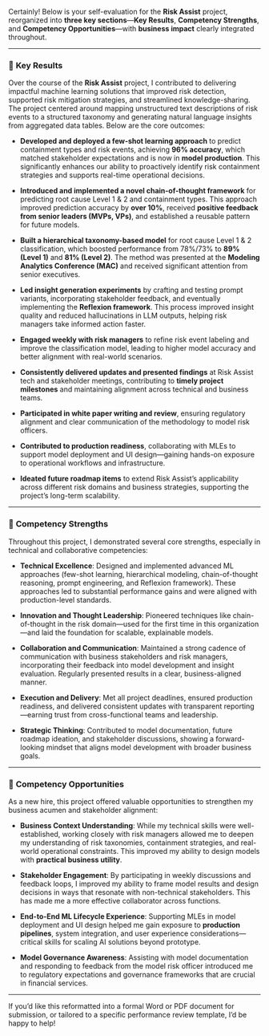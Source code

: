 Certainly! Below is your self-evaluation for the **Risk Assist** project, reorganized into **three key sections**—**Key Results**, **Competency Strengths**, and **Competency Opportunities**—with **business impact** clearly integrated throughout.

---

### 🔹 **Key Results**

Over the course of the **Risk Assist** project, I contributed to delivering impactful machine learning solutions that improved risk detection, supported risk mitigation strategies, and streamlined knowledge-sharing. The project centered around mapping unstructured text descriptions of risk events to a structured taxonomy and generating natural language insights from aggregated data tables. Below are the core outcomes:

* **Developed and deployed a few-shot learning approach** to predict containment types and risk events, achieving **96% accuracy**, which matched stakeholder expectations and is now in **model production**. This significantly enhances our ability to proactively identify risk containment strategies and supports real-time operational decisions.

* **Introduced and implemented a novel chain-of-thought framework** for predicting root cause Level 1 & 2 and containment types. This approach improved prediction accuracy by **over 10%**, received **positive feedback from senior leaders (MVPs, VPs)**, and established a reusable pattern for future models.

* **Built a hierarchical taxonomy-based model** for root cause Level 1 & 2 classification, which boosted performance from 78%/73% to **89% (Level 1)** and **81% (Level 2)**. The method was presented at the **Modeling Analytics Conference (MAC)** and received significant attention from senior executives.

* **Led insight generation experiments** by crafting and testing prompt variants, incorporating stakeholder feedback, and eventually implementing the **Reflexion framework**. This process improved insight quality and reduced hallucinations in LLM outputs, helping risk managers take informed action faster.

* **Engaged weekly with risk managers** to refine risk event labeling and improve the classification model, leading to higher model accuracy and better alignment with real-world scenarios.

* **Consistently delivered updates and presented findings** at Risk Assist tech and stakeholder meetings, contributing to **timely project milestones** and maintaining alignment across technical and business teams.

* **Participated in white paper writing and review**, ensuring regulatory alignment and clear communication of the methodology to model risk officers.

* **Contributed to production readiness**, collaborating with MLEs to support model deployment and UI design—gaining hands-on exposure to operational workflows and infrastructure.

* **Ideated future roadmap items** to extend Risk Assist’s applicability across different risk domains and business strategies, supporting the project’s long-term scalability.

---

### 🔹 **Competency Strengths**

Throughout this project, I demonstrated several core strengths, especially in technical and collaborative competencies:

* **Technical Excellence**: Designed and implemented advanced ML approaches (few-shot learning, hierarchical modeling, chain-of-thought reasoning, prompt engineering, and Reflexion framework). These approaches led to substantial performance gains and were aligned with production-level standards.

* **Innovation and Thought Leadership**: Pioneered techniques like chain-of-thought in the risk domain—used for the first time in this organization—and laid the foundation for scalable, explainable models.

* **Collaboration and Communication**: Maintained a strong cadence of communication with business stakeholders and risk managers, incorporating their feedback into model development and insight evaluation. Regularly presented results in a clear, business-aligned manner.

* **Execution and Delivery**: Met all project deadlines, ensured production readiness, and delivered consistent updates with transparent reporting—earning trust from cross-functional teams and leadership.

* **Strategic Thinking**: Contributed to model documentation, future roadmap ideation, and stakeholder discussions, showing a forward-looking mindset that aligns model development with broader business goals.

---

### 🔹 **Competency Opportunities**

As a new hire, this project offered valuable opportunities to strengthen my business acumen and stakeholder alignment:

* **Business Context Understanding**: While my technical skills were well-established, working closely with risk managers allowed me to deepen my understanding of risk taxonomies, containment strategies, and real-world operational constraints. This improved my ability to design models with **practical business utility**.

* **Stakeholder Engagement**: By participating in weekly discussions and feedback loops, I improved my ability to frame model results and design decisions in ways that resonate with non-technical stakeholders. This has made me a more effective collaborator across functions.

* **End-to-End ML Lifecycle Experience**: Supporting MLEs in model deployment and UI design helped me gain exposure to **production pipelines**, system integration, and user experience considerations—critical skills for scaling AI solutions beyond prototype.

* **Model Governance Awareness**: Assisting with model documentation and responding to feedback from the model risk officer introduced me to regulatory expectations and governance frameworks that are crucial in financial services.

---

If you’d like this reformatted into a formal Word or PDF document for submission, or tailored to a specific performance review template, I’d be happy to help!
